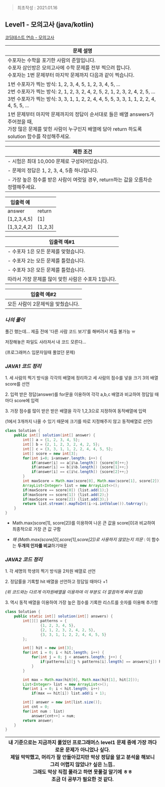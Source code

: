 > 최초작성 : 2021.01.16

## **Level1 - 모의고사 (java/kotlin)**

[코딩테스트 연습 - 모의고사](https://programmers.co.kr/learn/courses/30/lessons/42840)

| **문제 설명** |
| --- |
| 수포자는 수학을 포기한 사람의 준말입니다.<br>수포자 삼인방은 모의고사에 수학 문제를 전부 찍으려 합니다.<br>수포자는 1번 문제부터 마지막 문제까지 다음과 같이 찍습니다.|
|1번 수포자가 찍는 방식: 1, 2, 3, 4, 5, 1, 2, 3, 4, 5, ...<br>2번 수포자가 찍는 방식: 2, 1, 2, 3, 2, 4, 2, 5, 2, 1, 2, 3, 2, 4, 2, 5, ...<br>3번 수포자가 찍는 방식: 3, 3, 1, 1, 2, 2, 4, 4, 5, 5, 3, 3, 1, 1, 2, 2, 4, 4, 5, 5, ...|
|1번 문제부터 마지막 문제까지의 정답이 순서대로 들은 배열 answers가 주어졌을 때,<br>가장 많은 문제를 맞힌 사람이 누구인지 배열에 담아 return 하도록 solution 함수를 작성해주세요. |

| **제한 조건** |
| --- |
|   -   시험은 최대 10,000 문제로 구성되어있습니다.|
|   -   문제의 정답은 1, 2, 3, 4, 5중 하나입니다. |
|   -   가장 높은 점수를 받은 사람이 여럿일 경우, return하는 값을 오름차순 정렬해주세요.   |

| **​입출력 예**    |  |
| --- | --- |
| answer | return |
| \[1,2,3,4,5\] | \[1\] |
| \[1,3,2,4,2\] | \[1,2,3\] |

|입출력 예#1|
|---|
|- 수포자 1은 모든 문제를 맞혔습니다.|
|- 수포자 2는 모든 문제를 틀렸습니다.|
|- 수포자 3은 모든 문제를 틀렸습니다.|
|따라서 가장 문제를 많이 맞힌 사람은 수포자 1입니다.|

|입출력 예#2|
|---|
|모든 사람이 2문제씩을 맞췄습니다.|

### **_나의 풀이_**

풀긴 했는데... 제출 전에 '다른 사람 코드 보기'를 해버려서 제출 불가능 ㅠ

저장해놓은 파일도 사라져서 내 코드 모른다...

(프로그래머스 입문자일때 풀었던 문제)

### **_JAVA1 코드 정리_**

1\. 세 사람의 찍기 방식을 각각의 배열에 정리하고 세 사람의 점수를 넣을 크기 3의 배열 score를 선언

2\. 입력 받은 정답(answer)를 for문을 이용하여 각각 a,b,c 배열과 비교하여 정답일 때마다 score에 입력

3\. 가장 점수를 많이 받은 받은 배열을 각각 1,2,3으로 지정하여 동적배열에 입력

(1에서 3개까지 나올 수 있기 때문에 크기를 따로 지정해주지 않고 동적배열로 선언)

```java
class Solution {
    public int[] solution(int[] answer) {
        int[] a = {1, 2, 3, 4, 5};
        int[] b = {2, 1, 2, 3, 2, 4, 2, 5};
        int[] c = {3, 3, 1, 1, 2, 2, 4, 4, 5, 5};
        int[] score = new int[3];
        for(int i=0; i<answer.length; i++) {
            if(answer[i] == a[i%a.length]) {score[0]++;}
            if(answer[i] == b[i%b.length]) {score[1]++;}
            if(answer[i] == c[i%c.length]) {score[2]++;}
        }
        int maxScore = Math.max(score[0], Math.max(score[1], score[2]));
        ArrayList<Integer> list = new ArrayList<>();
        if(maxScore == score[0]) {list.add(1);}
        if(maxScore == score[1]) {list.add(2);}
        if(maxScore == score[2]) {list.add(3);}
        return list.stream().mapToInt(i->i.intValue()).toArray();
    }
}
```

* Math.max(score\[1\], score\[2\])를 이용하여 나온 큰 값을 score\[0\]과 비교하여 최종적으로 가장 큰 값 구함

* _왜 (Math.max(score\[0\],score\[1\],score\[2\])로 사용하지 않았는지 의문_ : 이 함수는 **두개의 인자를 비교**하기때문

### **_JAVA2 코드 정리_**

1\. 각 세명의 학생의 찍기 방식을 2차원 배열로 선언

2\. 정답률을 기록할 hit 배열을 선언하고 정답일 때마다 +1

_(위 코드와는 다르게 이차원배열을 이용하여 이 부분도 더 깔끔하게 짜여 있음)_

3\. 역시 동적 배열을 이용하여 가장 높은 점수를 기록한 리스트를 숫자를 이용해 추가함

```java
class Solution {
    public static int[] solution(int[] answers) {
        int[][] patterns = {
                {1, 2, 3, 4, 5},
                {2, 1, 2, 3, 2, 4, 2, 5},
                {3, 3, 1, 1, 2, 2, 4, 4, 5, 5}
        };

        int[] hit = new int[3];
        for(int i = 0; i < hit.length; i++) {
            for(int j = 0; j < answers.length; j++) {
                if(patterns[i][j % patterns[i].length] == answers[j]) hit[i]++;
            }
        }

        int max = Math.max(hit[0], Math.max(hit[1], hit[2]));
        List<Integer> list = new ArrayList<>();
        for(int i = 0; i < hit.length; i++)
            if(max == hit[i]) list.add(i + 1);

        int[] answer = new int[list.size()];
        int cnt = 0;
        for(int num : list)
            answer[cnt++] = num;
        return answer;
    }
}
```

|내 기준으로는 지금까지 풀었던 프로그래머스 level1 문제 중에 가장 까다로운 문제가 아니었나 싶다.<br>제일 막막했고, 머리가 잘 안돌아갔지만 막상 정답을 알고 분석을 해보니 그리 어렵지 않았나? 싶은 느낌..<br>그래도 막상 직접 풀라고 하면 못풀걸 알기에 ㅎㅎ<br>조금 더 공부가 필요한 것 같다.|
|---|